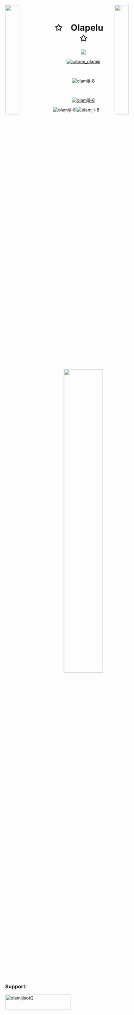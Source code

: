 <img align="left" src="https://user-images.githubusercontent.com/65187002/144930161-2f783401-8d27-4fdf-a2f7-cc0ba32f1f1f.gif" width="30%" style="display:inline;"><img align="right" src="https://user-images.githubusercontent.com/65187002/144930161-2f783401-8d27-4fdf-a2f7-cc0ba32f1f1f.gif" width="30%" style="display:inline;">
<br>
<p align="center">
    <h1 align="center">✩&emsp;Olapelu&emsp;✩</h1>
</p>
<p align="center">
    <img src="https://readme-typing-svg.herokuapp.com/?lines=Yoooooooooooooooo;Welcome+to+my+profile!;Have+a+look+around!&font=Fira%20Code&color=%23D62F79&center=true&width=280&height=50">
</p>
<p align="center"> <a href="https://twitter.com/sotomi_olamiji" target="blank"><img src="https://img.shields.io/twitter/follow/sotomi_olamiji?logo=twitter&style=for-the-badge" alt="sotomi_olamiji" /></a> </p>
<br>
<p align="center"> <img src="https://komarev.com/ghpvc/?username=olamiji-8&label=Total%20Profile%20Views&color=800080&style=flat" alt="olamiji-8" /> </p><br>
<p align="center"> <a href="https://github.com/ryo-ma/github-profile-trophy"><img src="https://github-profile-trophy.vercel.app/?username=olamiji-8&theme=dracula" alt="olamiji-8" /></a> </p>

<p><img align="left" src="https://github-readme-stats.vercel.app/api/top-langs?username=olamiji-8&show_icons=false&locale=en&langs_count=15" alt="olamiji-8" /></p>

<p ><img align="center" src="https://github-readme-streak-stats.herokuapp.com/?user=olamiji-8&" alt="olamiji-8"/></p>


<p align="center">
    <a href="https://github.com/olamiji-8"><img width="50%" src="https://github-readme-stats.vercel.app/api/top-langs/?username=olamiji-8&theme=dark&hide=html,css,cmake&layout=compact&langs_count=5&bg_color=101010&hide_title=true"></a>
</p>

<h3 align="left">Support:</h3>
<p><a href="https://www.buymeacoffee.com/olamijisotQ"> <img align="left" src="https://cdn.buymeacoffee.com/buttons/v2/default-yellow.png" height="50" width="210" alt="olamijisotQ" /></a></p>
